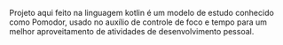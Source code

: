 Projeto aqui feito na linguagem kotlin é um modelo de estudo conhecido como Pomodor, usado no auxílio de controle de foco e tempo para um melhor aproveitamento de atividades de desenvolvimento pessoal.
